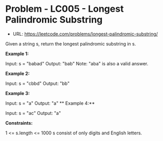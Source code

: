 # Problem - LC005 - Longest Palindromic Substring

- URL: https://leetcode.com/problems/longest-palindromic-substring/

Given a string s, return the longest palindromic substring in s.

**Example 1:**

Input: s = "babad"
Output: "bab"
Note: "aba" is also a valid answer.

**Example 2:**

Input: s = "cbbd"
Output: "bb"

**Example 3:**

Input: s = "a"
Output: "a"
**
Example 4:**

Input: s = "ac"
Output: "a"

**Constraints:**

1 <= s.length <= 1000
s consist of only digits and English letters.
